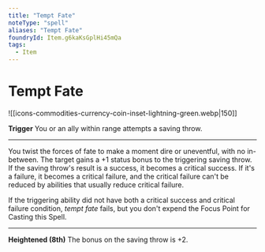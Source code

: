 ```yaml
---
title: "Tempt Fate"
noteType: "spell"
aliases: "Tempt Fate"
foundryId: Item.g6kaKsGplHi45mQa
tags:
  - Item
---
```


# Tempt Fate
![[icons-commodities-currency-coin-inset-lightning-green.webp|150]]

**Trigger** You or an ally within range attempts a saving throw.

* * *

You twist the forces of fate to make a moment dire or uneventful, with no in-between. The target gains a +1 status bonus to the triggering saving throw. If the saving throw's result is a success, it becomes a critical success. If it's a failure, it becomes a critical failure, and the critical failure can't be reduced by abilities that usually reduce critical failure.

If the triggering ability did not have both a critical success and critical failure condition, _tempt fate_ fails, but you don't expend the Focus Point for Casting this Spell.

* * *

**Heightened (8th)** The bonus on the saving throw is +2.
